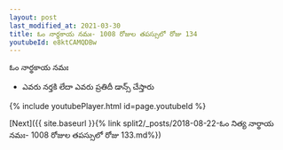 ```yaml
---
layout: post
last_modified_at: 2021-03-30
title: ఓం నార్థకాయ నమః- 1008 రోజుల తపస్సులో రోజు 134
youtubeId: e8ktCAMQDBw
---
```

 
 
 ఓం నార్థకాయ నమః  
 
 -  ఎవరు నర్తకి లేదా ఎవరు ప్రతిదీ డాన్స్ చేస్తారు 
 
  
 
  
 
 
 
 
 
 


{% include youtubePlayer.html id=page.youtubeId %}
 
[Next]({{ site.baseurl }}{% link  split2/_posts/2018-08-22-ఓం నిత్య నార్థాయ నమః- 1008 రోజుల తపస్సులో రోజు 133.md%})
 
